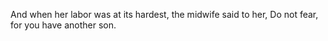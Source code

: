 And when her labor was at its hardest, the midwife said to her, Do not fear, for you have another son.
